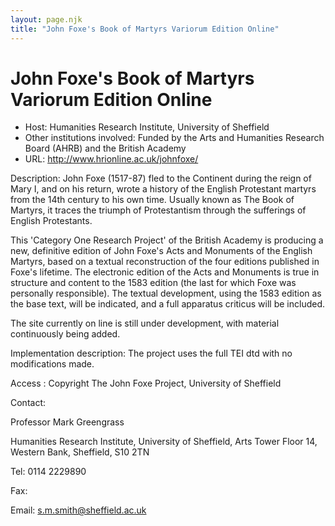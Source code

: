 ```yaml
---
layout: page.njk
title: "John Foxe's Book of Martyrs Variorum Edition Online"
---
```

# John Foxe's Book of Martyrs Variorum Edition Online




* Host: Humanities Research Institute, University of Sheffield
* Other institutions involved: Funded by the Arts and Humanities Research Board (AHRB) and the British
 Academy
* URL: <http://www.hrionline.ac.uk/johnfoxe/>



Description:
 John Foxe (1517-87) fled to the Continent during the reign of Mary I, and on
 his return, wrote a history of the English Protestant martyrs from the 14th
 century to his own time. Usually known as The Book of Martyrs, it traces the
 triumph of Protestantism through the sufferings of English Protestants.
 
 This 'Category One Research Project' of the British Academy is producing a
 new, definitive edition of John Foxe's Acts and Monuments of the English
 Martyrs, based on a textual reconstruction of the four editions published in
 Foxe's lifetime. The electronic edition of the Acts and Monuments is true in
 structure and content to the 1583 edition (the last for which Foxe was
 personally responsible). The textual development, using the 1583 edition as
 the base text, will be indicated, and a full apparatus criticus will be
 included.
 
 The site currently on line is still under development, with material
 continuously being added.
 
 



Implementation description:
 The project uses the full TEI dtd with no modifications made.



Access :
 Copyright The John Foxe Project, University of Sheffield



Contact: 



Professor Mark Greengrass


Humanities Research Institute, University of Sheffield, Arts Tower Floor 14,
 Western Bank, Sheffield, S10 2TN


Tel: 0114 2229890


Fax: 


Email: [s.m.smith@sheffield.ac.uk](mailto:s.m.smith@sheffield.ac.uk)





